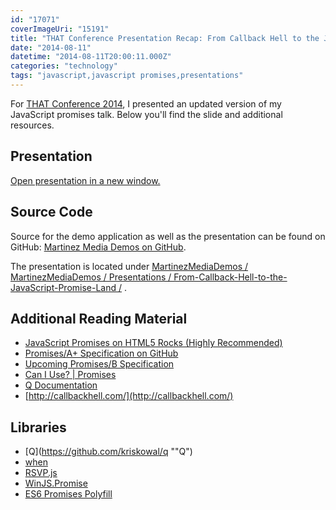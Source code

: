 ```yaml
---
id: "17071"
coverImageUri: "15191"
title: "THAT Conference Presentation Recap: From Callback Hell to the JavaScript \"Promise\" Land"
date: "2014-08-11"
datetime: "2014-08-11T20:00:11.000Z"
categories: "technology"
tags: "javascript,javascript promises,presentations"
---
```


For [THAT Conference 2014](http://www.thatconference.com/ "THAT Conference | Summer Camp For Geeks!"), I presented an updated version of my JavaScript promises talk. Below you'll find the slide and additional resources.

## Presentation

[Open presentation in a new window.](http://martinezmediademos.azurewebsites.net/Presentations/From-Callback-Hell-to-the-JavaScript-Promise-Land/slides/#/)

## Source Code

Source for the demo application as well as the presentation can be found on GitHub: [Martinez Media Demos on GitHub](https://github.com/brandonmartinez/MartinezMediaDemos).

The presentation is located under [MartinezMediaDemos / MartinezMediaDemos / Presentations / From-Callback-Hell-to-the-JavaScript-Promise-Land /](https://github.com/brandonmartinez/MartinezMediaDemos/tree/master/MartinezMediaDemos/Presentations/From-Callback-Hell-to-the-JavaScript-Promise-Land) .

## Additional Reading Material

- [JavaScript Promises on HTML5 Rocks (Highly Recommended)](http://www.html5rocks.com/en/tutorials/es6/promises/)
- [Promises/A+ Specification on GitHub](https://github.com/promises-aplus/promises-spec)
- [Upcoming Promises/B Specification](http://wiki.commonjs.org/wiki/Promises/B)
- [Can I Use? | Promises](http://caniuse.com/promises "Can I use Promises")
- [Q Documentation](http://documentup.com/kriskowal/q/)
- [http://callbackhell.com/](http://callbackhell.com/)

## Libraries

- [Q](https://github.com/kriskowal/q ""Q")
- [when](https://github.com/cujojs/when "when on GitHub")
- [RSVP.js](https://github.com/tildeio/rsvp.js "RSVP on GitHub")
- [WinJS.Promise](http://msdn.microsoft.com/en-us/library/windows/apps/br211867.aspx "WinJS.Promise object on MSDN")
- [ES6 Promises Polyfill](https://github.com/jakearchibald/es6-promise#readme "ES6 Promises Polyfill")

